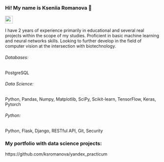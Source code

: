 ### Hi! My name is Kseniia Romanova 👋

<p> <a href="https://www.linkedin.com/ksromanova"><img src="https://img.shields.io/badge/linkedin-%230077B5.svg?&style=for-the-badge&logo=linkedin&logoColor=white" height=25></a> </p>

I have 2 years of experience primarily in educational and several real projects within the scope of my studies. Proficient in basic machine learning and neural networks skills. Looking to further develop in the field of computer vision at the intersection with biotechnology.

###### Databases: 
PostgreSQL

###### Data Science: 
Python, Pandas, Numpy, Matplotlib, SciPy, Scikit-learn, TensorFlow, Keras, Pytorch

###### Python: 
Python, Flask, Django, RESTful API, Git, Security

<h3>My portfolio with data science projects:</h3>
https://github.com/ksromanova/yandex_practicum
